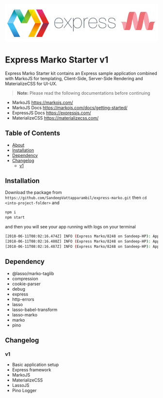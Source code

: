 ![express-marko-logo](public/img/logo.png)
# Express Marko Starter v1
Express Marko Starter kit contains an Express sample application combined with MarkoJS for templating, Client-Side, Server-Side Rendering and MaterializeCSS for UI-UX.

> **Note:**  Please read the following documentations before continuing
- MarkoJS https://markojs.com/
- MarkoJS Docs https://markojs.com/docs/getting-started/
- ExpressJS Docs https://expressjs.com/
- MaterializeCSS https://materializecss.com/

## Table of Contents
<!--ts-->
* [About](#express-marko-starter-v1)
* [Installation](#installation)
* [Dependency](#dependency)
* [Changelog](#changelog)
    * [v1](#v1)
<!--te-->

## Installation
Download the package from
```https://github.com/SandeepVattapparambil/express-marko.git```
then ```cd <into-project-folder>``` and
```sh
npm i
npm start
```
and then you will see your app running with logs on your terminal
```sh
[2018-06-11T08:02:16.474Z] INFO (Express Marko/8248 on Sandeep-HP): Application middlewares initialized
[2018-06-11T08:02:16.480Z] INFO (Express Marko/8248 on Sandeep-HP): Application routes initialized
[2018-06-11T08:02:16.487Z] INFO (Express Marko/8248 on Sandeep-HP): Application started and is running on port 3000
```
## Dependency
- @lasso/marko-taglib
- compression
- cookie-parser
- debug
- express
- http-errors
- lasso
- lasso-babel-transform
- lasso-marko
- marko
- pino

## Changelog
### v1
- Basic application setup
- Express framework
- MarkoJS
- MaterializeCSS
- LassoJS
- Pino Logger